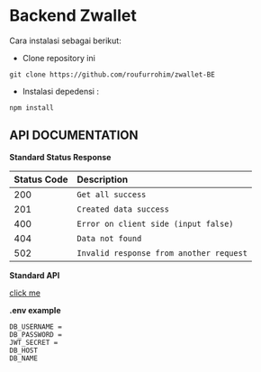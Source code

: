 # Backend Zwallet

Cara instalasi sebagai berikut:

- Clone repository ini

```cli
git clone https://github.com/roufurrohim/zwallet-BE
```

- Instalasi depedensi :

```cli
npm install
```

## API DOCUMENTATION

**Standard Status Response**

| Status Code | Description                             |
| :---------- | :-------------------------------------- |
| 200         | `Get all success`                       |
| 201         | `Created data success`                  |
| 400         | `Error on client side (input false)`    |
| 404         | `Data not found`                        |
| 502         | `Invalid response from another request` |


**Standard API**

[click me](https://github.com/roufurrohim/zwallet-BE/blob/master/zwallet.postman_collection.json)


**.env example**
```
DB_USERNAME =
DB_PASSWORD =
JWT_SECRET =
DB_HOST
DB_NAME
```